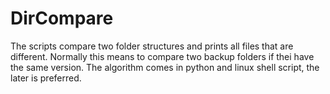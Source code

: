 # DirCompare

The scripts compare two folder structures and prints all files that are different. Normally this means to compare two backup folders if thei have the same version. 
The algorithm comes in python and linux shell script, the later is preferred.